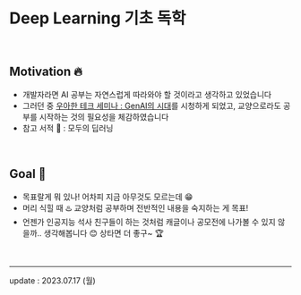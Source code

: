 # Deep Learning 기초 독학

<br>

## Motivation 🔥
- 개발자라면 AI 공부는 자연스럽게 따라와야 할 것이라고 생각하고 있었습니다
- 그러던 중 <a href="https://www.youtube.com/watch?v=29Nx3C9X8rU&list=PLgXGHBqgT2TtGi82mCZWuhMu-nQy301ew&index=1">우아한 테크 세미나 : GenAI의 시대</a>를 시청하게 되었고, 교양으로라도 공부를 시작하는 것의 필요성을 체감하였습니다
- 참고 서적 📕 : 모두의 딥러닝

<br>

## Goal 🎯 
- 목표랄게 뭐 있나! 어차피 지금 아무것도 모르는데 😁
- 머리 식힐 때 ♨️ 교양처럼 공부하며 전반적인 내용을 숙지하는 게 목표!
- 언젠가 인공지능 석사 친구들이 하는 것처럼 캐글이나 공모전에 나가볼 수 있지 않을까.. 생각해봅니다 😊 상타면 더 좋구~ 🏆

<br>

---

update : 2023.07.17 (월)